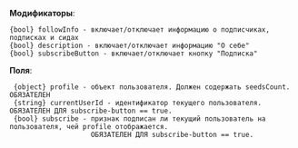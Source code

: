 **Модификаторы**:

    {bool} followInfo - включает/отключает информацию о подписчиках, подписках и сидах
    {bool} description - включает/отключает информацию "О себе"
    {bool} subscribeButton - включает/отключает кнопку "Подписка"

**Поля**:

     {object} profile - объект пользователя. Должен содержать seedsCount. ОБЯЗАТЕЛЕН
     {string} currentUserId - идентификатор текущего пользователя. ОБЯЗАТЕЛЕН ДЛЯ subscribe-button == true.
     {bool} subscribe - признак подписан ли текущий пользователь на пользователя, чей profile отображается.
                        ОБЯЗАТЕЛЕН ДЛЯ subscribe-button == true.
     